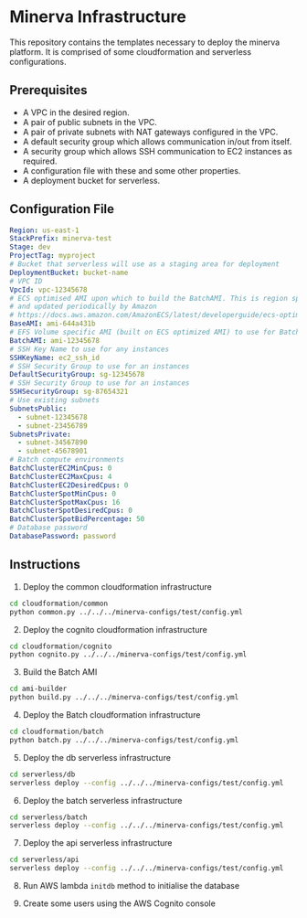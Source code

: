 # Minerva Infrastructure

This repository contains the templates necessary to deploy the minerva platform.
It is comprised of some cloudformation and serverless configurations.

## Prerequisites
- A VPC in the desired region.
- A pair of public subnets in the VPC.
- A pair of private subnets with NAT gateways configured in the VPC.
- A default security group which allows communication in/out from itself.
- A security group which allows SSH communication to EC2 instances as required.
- A configuration file with these and some other properties.
- A deployment bucket for serverless.

## Configuration File

```YAML
Region: us-east-1
StackPrefix: minerva-test
Stage: dev
ProjectTag: myproject
# Bucket that serverless will use as a staging area for deployment
DeploymentBucket: bucket-name
# VPC ID
VpcId: vpc-12345678
# ECS optimised AMI upon which to build the BatchAMI. This is region specific
# and updated periodically by Amazon
# https://docs.aws.amazon.com/AmazonECS/latest/developerguide/ecs-optimized_AMI.html
BaseAMI: ami-644a431b
# EFS Volume specific AMI (built on ECS optimized AMI) to use for Batch
BatchAMI: ami-12345678
# SSH Key Name to use for any instances
SSHKeyName: ec2_ssh_id
# SSH Security Group to use for an instances
DefaultSecurityGroup: sg-12345678
# SSH Security Group to use for an instances
SSHSecurityGroup: sg-87654321
# Use existing subnets
SubnetsPublic:
  - subnet-12345678
  - subnet-23456789
SubnetsPrivate:
  - subnet-34567890
  - subnet-45678901
# Batch compute environments
BatchClusterEC2MinCpus: 0
BatchClusterEC2MaxCpus: 4
BatchClusterEC2DesiredCpus: 0
BatchClusterSpotMinCpus: 0
BatchClusterSpotMaxCpus: 16
BatchClusterSpotDesiredCpus: 0
BatchClusterSpotBidPercentage: 50
# Database password
DatabasePassword: password
```

## Instructions

1. Deploy the common cloudformation infrastructure

```bash
cd cloudformation/common
python common.py ../../../minerva-configs/test/config.yml
```

2. Deploy the cognito cloudformation infrastructure

```bash
cd cloudformation/cognito
python cognito.py ../../../minerva-configs/test/config.yml
```

3. Build the Batch AMI

```bash
cd ami-builder
python build.py ../../../minerva-configs/test/config.yml
```

4. Deploy the Batch cloudformation infrastructure

```bash
cd cloudformation/batch
python batch.py ../../../minerva-configs/test/config.yml
```

5. Deploy the db serverless infrastructure

```bash
cd serverless/db
serverless deploy --config ../../../minerva-configs/test/config.yml
```

6. Deploy the batch serverless infrastructure

```bash
cd serverless/batch
serverless deploy --config ../../../minerva-configs/test/config.yml
```

7. Deploy the api serverless infrastructure

```bash
cd serverless/api
serverless deploy --config ../../../minerva-configs/test/config.yml
```

8. Run AWS lambda `initdb` method to initialise the database

9. Create some users using the AWS Cognito console
